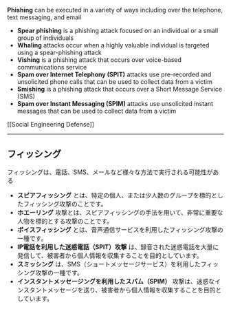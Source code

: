 
**Phishing** can be executed in a variety of ways including over the telephone, text messaging, and email

- **Spear phishing** is a phishing attack focused on an individual or a small group of individuals
- **Whaling** attacks occur when a highly valuable individual is targeted using a spear-phishing attack
- **Vishing** is a phishing attack that occurs over voice-based communications service
- **Spam over Internet Telephony (SPIT)** attacks use pre-recorded and unsolicited phone calls that can be used to collect data from a victim
- **Smishing** is a phishing attack that occurs over a Short Message Service (SMS)
- **Spam over Instant Messaging (SPIM)** attacks use unsolicited instant messages that can be used to collect data from a victim

[[Social Engineering Defense]]

---

## フィッシング

フィッシングは、電話、SMS、メールなど様々な方法で実行される可能性がある

- **スピアフィッシング** とは、特定の個人、または少人数のグループを標的としたフィッシング攻撃のことです。
- **ホエーリング** 攻撃とは、スピアフィッシングの手法を用いて、非常に重要な人物を標的とする攻撃のことです。
- **ボイスフィッシング** とは、音声通信サービスを利用したフィッシング攻撃の一種です。
- **IP電話を利用した迷惑電話（SPIT）攻撃** は、録音された迷惑電話を大量に発信して、被害者から個人情報を収集することを目的としています。
- **スミッシング** は、SMS（ショートメッセージサービス）を利用したフィッシング攻撃の一種です。
- **インスタントメッセージングを利用したスパム（SPIM）** 攻撃は、迷惑なインスタントメッセージを送り、被害者から個人情報を収集することを目的としています。

